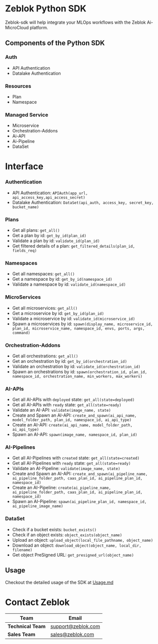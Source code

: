 # Zeblok Python SDK

Zeblok-sdk will help integrate your MLOps workflows with the Zeblok Ai-MicroCloud platform.

## Components of the Python SDK

### Auth

- API Authentication
- Datalake Authentication

### Resources

- Plan
- Namespace

### Managed Service

- Microservice
- Orchestration-Addons
- Ai-API
- Ai-Pipeline
- DataSet

# Interface

<h3> Authentication </h3>

- API Authentication: `APIAuth(app_url, api_access_key,api_access_secret)`
- Datalake Authentication: `DataSet(api_auth, access_key, secret_key, bucket_name)`

<h3> Plans </h3>

- Get all plans: `get_all()`
- Get a plan by id: `get_by_id(plan_id)`
- Validate a plan by id: `validate_id(plan_id)`
- Get filtered details of a plan: `get_filtered_details(plan_id, fields_req)`

<h3> Namespaces </h3>

- Get all namespaces: `get_all()`
- Get a namespace by id: `get_by_id(namespace_id)`
- Validate a namespace by id: `validate_id(namespace_id)`

<h3> MicroServices </h3>

- Get all microservices: `get_all()`
- Get a microservice by id: `get_by_id(plan_id)`
- Validate a microservice by id: `validate_id(microservice_id)`
- Spawn a microservices by
  id: `spawn(display_name, microservice_id, plan_id, microservice_name, namespace_id, envs, ports, args, command)`

<h3> Orchestration-Addons </h3>

- Get all orchestrations: `get_all()`
- Get an orchestration by id: `get_by_id(orchestration_id)`
- Validate an orchestration by id: `validate_id(orchestration_id)`
- Spawn an orchestrations by
  id: `spawn(orchestration_id, plan_id, namespace_id, orchestration_name, min_workers, max_workers)`

<h3> AI-APIs </h3>

- Get all AI-APIs with `deployed` state: `get_all(state=deployed)`
- Get all AI-APIs with `ready` state: `get_all(state=ready)`
- Validate an AI-API: `validate(image_name, state)`
- Create and Spawn an AI-API: `create_and_spawn(ai_api_name, model_folder_path, plan_id, namespace_id, ai_api_type)`
- Create an AI-API: `create(ai_api_name, model_folder_path, ai_api_type)`
- Spawn an AI-API: `spawn(image_name, namespace_id, plan_id)`

<h3> AI-Pipelines </h3>

- Get all AI-Pipelines with `created` state: `get_all(state=created)`
- Get all AI-Pipelines with `ready` state: `get_all(state=ready)`
- Validate an AI-Pipeline: `validate(image_name, state)`
- Create and Spawn an
  AI-API: `create_and_spawn(ai_pipeline_name, ai_pipeline_folder_path, caas_plan_id, ai_pipeline_plan_id, namespace_id)`
- Create an
  AI-Pipeline: `create(ai_pipeline_name, ai_pipeline_folder_path, caas_plan_id, ai_pipeline_plan_id, namespace_id)`
- Spawn an AI-Pipeline: `spawn(ai_pipeline_plan_id, namespace_id, ai_pipeline_image_name)`

<h3> DataSet </h3>

- Check if a bucket exists: `bucket_exists()`
- Check if an object exists: `object_exists(object_name)`
- Upload an object: `upload_object(local_file_pathname, object_name)`
- Download an object: `download_object(object_name, local_dir, filename)`
- Get object PreSigned URL: `get_presigned_url(object_name)`

## Usage

Checkout the detailed usage of the SDK at [Usage.md](Usage.md#usage)

# Contact Zeblok

| **Team**           | **Email**          |
|--------------------|--------------------|
| **Technical Team** | support@zeblok.com |
| **Sales Team**     | sales@zeblok.com   |

